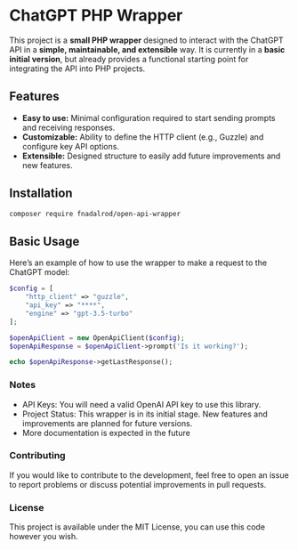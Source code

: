 # ChatGPT PHP Wrapper

This project is a **small PHP wrapper** designed to interact with the ChatGPT API in a **simple, maintainable, and extensible** way. It is currently in a **basic initial version**, but already provides a functional starting point for integrating the API into PHP projects.

## Features

- **Easy to use:** Minimal configuration required to start sending prompts and receiving responses.
- **Customizable:** Ability to define the HTTP client (e.g., Guzzle) and configure key API options.
- **Extensible:** Designed structure to easily add future improvements and new features.

## Installation

```bash
composer require fnadalrod/open-api-wrapper
```

## Basic Usage
Here’s an example of how to use the wrapper to make a request to the ChatGPT model:

``` php
$config = [
    "http_client" => "guzzle",
    "api_key" => "****",
    "engine" => "gpt-3.5-turbo"
];

$openApiClient = new OpenApiClient($config);
$openApiResponse = $openApiClient->prompt('Is it working?');

echo $openApiResponse->getLastResponse();
```

### Notes
 - API Keys: You will need a valid OpenAI API key to use this library.
 - Project Status: This wrapper is in its initial stage. New features and improvements are planned for future versions.
 - More documentation is expected in the future

### Contributing
If you would like to contribute to the development, feel free to open an issue to report problems or discuss potential improvements in pull requests.

### License
This project is available under the MIT License, you can use this code however you wish.